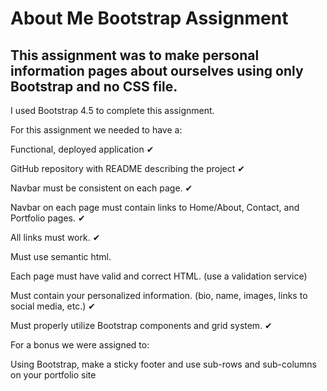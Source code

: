 # About Me Bootstrap Assignment
## This assignment was to make personal information pages about ourselves using only Bootstrap and no CSS file.

I used Bootstrap 4.5 to complete this assignment.

For this assignment we needed to have a:

Functional, deployed application ✔

GitHub repository with README describing the project ✔

Navbar must be consistent on each page. ✔

Navbar on each page must contain links to Home/About, Contact, and Portfolio pages. ✔

All links must work. ✔

Must use semantic html.

Each page must have valid and correct HTML. (use a validation service)

Must contain your personalized information. (bio, name, images, links to social media, etc.) ✔

Must properly utilize Bootstrap components and grid system. ✔


For a bonus we were assigned to:

Using Bootstrap, make a sticky footer and use sub-rows and sub-columns on your portfolio site





